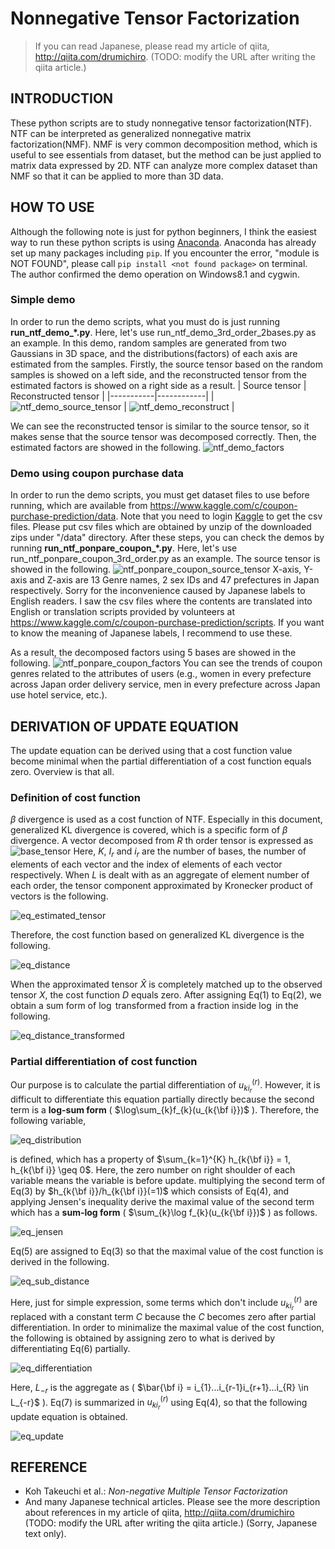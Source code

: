 # Nonnegative Tensor Factorization

> If you can read Japanese, please read my article of qiita,
 http://qiita.com/drumichiro.
 (TODO: modify the URL after writing the qiita article.)

## INTRODUCTION

These python scripts are to study nonnegative tensor factorization(NTF).
NTF can be interpreted as generalized nonnegative matrix factorization(NMF).
NMF is very common decomposition method,
 which is useful to see essentials from dataset,
 but the method can be just applied to matrix data expressed by 2D.
NTF can analyze more complex dataset than NMF
 so that it can be applied to more than 3D data.


## HOW TO USE

Although the following note is just for python beginners,
 I think the easiest way to run these python scripts is using
 [Anaconda](https://www.continuum.io/downloads).
Anaconda has already set up many packages including `pip`.
If you encounter the error, "module is NOT FOUND",
 please call `pip install <not found package>` on terminal.
 The author confirmed the demo operation on Windows8.1 and cygwin.


### Simple demo

In order to run the demo scripts,
 what you must do is just running **run_ntf_demo_\*.py**.
Here, let's use run_ntf_demo_3rd_order_2bases.py as an example.
In this demo, random samples are generated from two Gaussians in 3D space,
 and the distributions(factors) of each axis are estimated from the samples.
Firstly, the source tensor based on the random samples is showed
 on a left side, and the reconstructed tensor
 from the estimated factors is showed on a right side as a result.
 | Source tensor | Reconstructed tensor |
 |-----------|------------|
 | ![ntf_demo_source_tensor](image/ntf_demo_source_tensor.png) | ![ntf_demo_reconstruct](image/ntf_demo_reconstruct.png) |

We can see the reconstructed tensor is similar to the source tensor,
 so it makes sense that the source tensor was decomposed correctly.
Then, the estimated factors are showed in the following.
![ntf_demo_factors](image/ntf_demo_factors.png)


### Demo using coupon purchase data

In order to run the demo scripts, you must get dataset files to use
 before running, which are available from
 https://www.kaggle.com/c/coupon-purchase-prediction/data.
Note that you need to login [Kaggle](https://www.kaggle.com/)
 to get the csv files.
Please put csv files which are obtained
 by unzip of the downloaded zips under "/data" directory.
After these steps, you can check the demos
 by running **run_ntf_ponpare_coupon_\*.py**.
Here, let's use run_ntf_ponpare_coupon_3rd_order.py as an example.
The source tensor is showed in the following.
![ntf_ponpare_coupon_source_tensor](image/ntf_ponpare_coupon_source_tensor.png)
X-axis, Y-axis and Z-axis are
 13 Genre names, 2 sex IDs and 47 prefectures in Japan respectively.
Sorry for the inconvenience caused by Japanese labels to English readers.
I saw the csv files where the contents are translated into English
 or translation scripts provided by volunteers at
 https://www.kaggle.com/c/coupon-purchase-prediction/scripts.
If you want to know the meaning of Japanese labels, I recommend to use these.

As a result, the decomposed factors using 5 bases are showed in the following.
![ntf_ponpare_coupon_factors](image/ntf_ponpare_coupon_factors.png)
You can see the trends of coupon genres related to the attributes of users
 (e.g., women in every prefecture across Japan order delivery service,
 men in every prefecture across Japan use hotel service, etc.).


## DERIVATION OF UPDATE EQUATION

The update equation can be derived using
 that a cost function value become minimal
 when the partial differentiation of a cost function equals zero.
Overview is that all.

### Definition of cost function

$\beta$ divergence is used as a cost function of NTF.
Especially in this document, generalized KL divergence is covered,
 which is a specific form of $\beta$ divergence.
A vector decomposed from $R$ th order tensor is expressed as
![base_tensor](image/equation/base_tensor.png)
Here, $K$, $I_{r}$ and $i_{r}$ are the number of bases,
 the number of elements of each vector and
 the index of elements of each vector respectively.
When $L$ is dealt with as an aggregate of element number of each order,
 the tensor component approximated by Kronecker product of vectors
 is the following.

![eq_estimated_tensor](image/equation/eq_estimated_tensor.png)

Therefore, the cost function based on generalized KL divergence is the following.

![eq_distance](image/equation/eq_distance.png)

When the approximated tensor $\hat{X}$ is completely matched up
 to the observed tensor $X$, the cost function $D$ equals zero.
After assigning Eq(1) to Eq(2), we obtain
 a sum form of $\log$ transformed from a fraction inside $\log$ in the following.

![eq_distance_transformed](image/equation/eq_distance_transformed.png)


### Partial differentiation of cost function

Our purpose is to calculate the partial differentiation of $u_{ki_{r}}^{(r)}$.
However, it is difficult to differentiate this equation partially directly
 because the second term is a **log-sum form**
 ( $\log\sum_{k}f_{k}(u_{k{\bf i}})$ ).
Therefore, the following variable,

![eq_distribution](image/equation/eq_distribution.png)

is defined, which has a property of
 $\sum_{k=1}^{K} h_{k{\bf i}} = 1, h_{k{\bf i}} \geq 0$.
Here, the zero number on right shoulder of each variable means
 the variable is before update.
multiplying the second term of Eq(3) by $h_{k{\bf i}}/h_{k{\bf i}}(=1)$
 which consists of Eq(4),
 and applying Jensen's inequality derive the maximal value of the second term
 which has a **sum-log form** ( $\sum_{k}\log f_{k}(u_{k{\bf i}})$ ) as follows.

![eq_jensen](image/equation/eq_jensen.png)

Eq(5) are assigned to Eq(3) so that
 the maximal value of the cost function is derived in the following.

![eq_sub_distance](image/equation/eq_sub_distance.png)

Here, just for simple expression,
 some terms which don't include $u_{ki_{r}}^{(r)}$ are replaced
 with a constant term $C$ because the $C$ becomes zero
 after partial differentiation.
In order to minimalize the maximal value of the cost function,
 the following is obtained by assigning zero to
 what is derived by differentiating Eq(6) partially.

![eq_differentiation](image/equation/eq_differentiation.png)

Here, $L_{-r}$ is the aggregate as
 ( $\bar{\bf i} = i_{1}...i_{r-1}i_{r+1}...i_{R} \in L_{-r}$ ).
Eq(7) is summarized in $u_{ki_{r}}^{(r)}$ using Eq(4),
 so that the following update equation is obtained.

![eq_update](image/equation/eq_update.png)

## REFERENCE
- Koh Takeuchi et al.: _Non-negative Multiple Tensor Factorization_
- And many Japanese technical articles. Please see the more description
  about references in my article of qiita, http://qiita.com/drumichiro
  (TODO: modify the URL after writing the qiita article.)
  (Sorry, Japanese text only).
